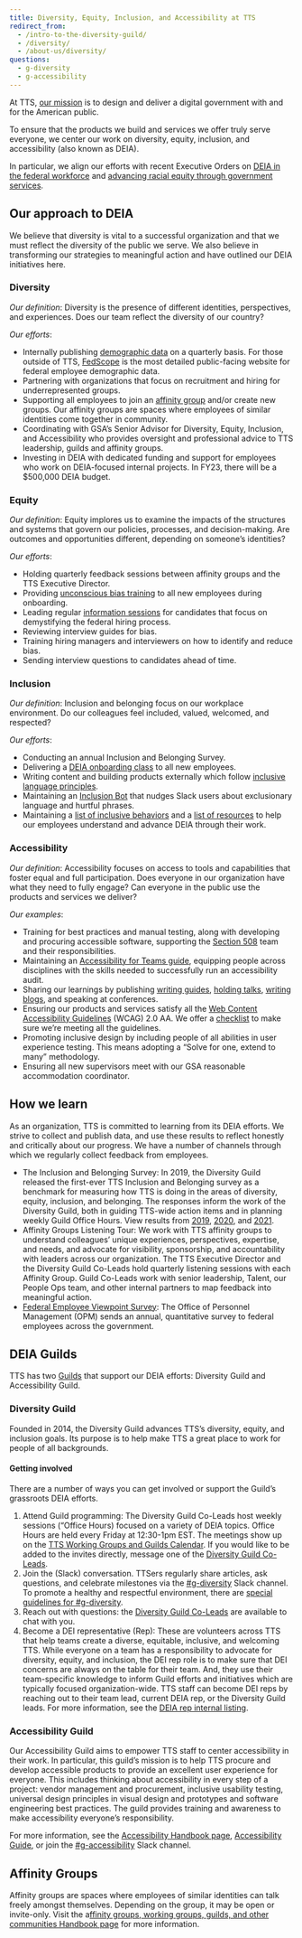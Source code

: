 ```yaml
---
title: Diversity, Equity, Inclusion, and Accessibility at TTS
redirect_from:
  - /intro-to-the-diversity-guild/
  - /diversity/
  - /about-us/diversity/
questions:
  - g-diversity
  - g-accessibility
---
```


At TTS, [our mission]({{site.baseurl}}/tts-history/) is to design and deliver a digital government with and for the American public.

To ensure that the products we build and services we offer truly serve everyone, we center our work on diversity, equity, inclusion, and accessibility (also known as DEIA).

In particular, we align our efforts with recent Executive Orders on [DEIA in the federal workforce](https://www.whitehouse.gov/briefing-room/presidential-actions/2021/06/25/executive-order-on-diversity-equity-inclusion-and-accessibility-in-the-federal-workforce/) and [advancing racial equity through government services](https://www.whitehouse.gov/briefing-room/presidential-actions/2021/01/20/executive-order-advancing-racial-equity-and-support-for-underserved-communities-through-the-federal-government/).

## Our approach to DEIA

We believe that diversity is vital to a successful organization and that we must reflect the diversity of the public we serve. We also believe in transforming our strategies to meaningful action and have outlined our DEIA initiatives here.

### Diversity

_Our definition_: Diversity is the presence of different identities, perspectives, and experiences. Does our team reflect the diversity of our country?

_Our efforts_:

- Internally publishing [demographic data](https://docs.google.com/spreadsheets/u/0/d/1eYqMhVBRvjCjnJpq_51h_MgLcXZQNN8wacWQC9XdzMw/edit) on a quarterly basis. For those outside of TTS, [FedScope](https://www.fedscope.opm.gov/) is the most detailed public-facing website for federal employee demographic data.
- Partnering with organizations that focus on recruitment and hiring for underrepresented groups.
- Supporting all employees to join an [affinity group]({{site.baseurl}}/training-and-development/working-groups-and-guilds-101/) and/or create new groups. Our affinity groups are spaces where employees of similar identities come together in community.
- Coordinating with GSA’s Senior Advisor for Diversity, Equity, Inclusion, and Accessibility who provides oversight and professional advice to TTS leadership, guilds and affinity groups.
- Investing in DEIA with dedicated funding and support for employees who work on DEIA-focused internal projects. In FY23, there will be a $500,000 DEIA budget.

### Equity

_Our definition_: Equity implores us to examine the impacts of the structures and systems that govern our policies, processes, and decision-making. Are outcomes and opportunities different, depending on someone’s identities?

_Our efforts_:

- Holding quarterly feedback sessions between affinity groups and the TTS Executive Director.
- Providing [unconscious bias training]({{site.baseurl}}/getting-started/classes/) to all new employees during onboarding.
- Leading regular [information sessions](https://join.tts.gsa.gov/) for candidates that focus on demystifying the federal hiring process.
- Reviewing interview guides for bias.
- Training hiring managers and interviewers on how to identify and reduce bias.
- Sending interview questions to candidates ahead of time.

### Inclusion

_Our definition_: Inclusion and belonging focus on our workplace environment. Do our colleagues feel included, valued, welcomed, and respected?

_Our efforts_:

- Conducting an annual Inclusion and Belonging Survey.
- Delivering a [DEIA onboarding class]({{site.baseurl}}/getting-started/classes/) to all new employees.
- Writing content and building products externally which follow [inclusive language principles](https://content-guide.18f.gov/our-style/inclusive-language/).
- Maintaining an [Inclusion Bot]({{site.baseurl}}/general-information-and-resources/inclusion-bot/) that nudges Slack users about exclusionary language and hurtful phrases.
- Maintaining a [list of inclusive behaviors]({{site.baseurl}}/general-information-and-resources/inclusive-behaviors/) and a [list of resources]({{site.baseurl}}/general-information-and-resources/deia-resources/) to help our employees understand and advance DEIA through their work.

### Accessibility

_Our definition_: Accessibility focuses on access to tools and capabilities that foster equal and full participation. Does everyone in our organization have what they need to fully engage? Can everyone in the public use the products and services we deliver?

_Our examples_:

- Training for best practices and manual testing, along with developing and procuring accessible software, supporting the [Section 508](https://www.section508.gov/content/about-us) team and their responsibilities.
- Maintaining an [Accessibility for Teams guide](https://accessibility.digital.gov/), equipping people across disciplines with the skills needed to successfully run an accessibility audit.
- Sharing our learnings by publishing [writing guides](https://accessibility.18f.gov/), [holding talks](https://www.youtube.com/watch?v=CL6lOwJEMGQ), [writing blogs](https://digital.gov/2015/06/05/using-section-508-guidance-to-improve-the-accessibility-of-government-services/), and speaking at conferences.
- Ensuring our products and services satisfy all the [Web Content Accessibility Guidelines](https://www.w3.org/WAI/standards-guidelines/wcag/) (WCAG) 2.0 AA. We offer a [checklist](https://accessibility.18f.gov/checklist/) to make sure we’re meeting all the guidelines.
- Promoting inclusive design by including people of all abilities in user experience testing. This means adopting a “Solve for one, extend to many” methodology.
- Ensuring all new supervisors meet with our GSA reasonable accommodation coordinator.

## How we learn

As an organization, TTS is committed to learning from its DEIA efforts. We strive to collect and publish data, and use these results to reflect honestly and critically about our progress. We have a number of channels through which we regularly collect feedback from employees.

- The Inclusion and Belonging Survey: In 2019, the Diversity Guild released the first-ever TTS Inclusion and Belonging survey as a benchmark for measuring how TTS is doing in the areas of diversity, equity, inclusion, and belonging. The responses inform the work of the Diversity Guild, both in guiding TTS-wide action items and in planning weekly Guild Office Hours. View results from [2019](https://docs.google.com/presentation/d/11acPBMr02thj8f9SIcvO9iqlzBff-MCTG8C3dL7LFqs/edit), [2020](https://docs.google.com/presentation/d/1Hhha6qPCCogu0UiufYJZ5YuhaRIfHK8zAFeeUgE1bR4/edit#), and [2021](https://docs.google.com/presentation/d/1tETeRLOydDLhMHFl1e2A5BzNhdWB9wxt4cH-yW1Qw0o/edit#).
- Affinity Groups Listening Tour: We work with TTS affinity groups to understand colleagues’ unique experiences, perspectives, expertise, and needs, and advocate for visibility, sponsorship, and accountability with leaders across our organization. The TTS Executive Director and the Diversity Guild Co-Leads hold quarterly listening sessions with each Affinity Group. Guild Co-Leads work with senior leadership, Talent, our People Ops team, and other internal partners to map feedback into meaningful action.
- [Federal Employee Viewpoint Survey](https://www.opm.gov/fevs/): The Office of Personnel Management (OPM) sends an annual, quantitative survey to federal employees across the government.

## DEIA Guilds

TTS has two [Guilds]({{site.baseurl}}/training-and-development/working-groups-and-guilds-101/#guilds-at-tts) that support our DEIA efforts: Diversity Guild and Accessibility Guild.

### Diversity Guild

Founded in 2014, the Diversity Guild advances TTS’s diversity, equity, and inclusion goals. Its purpose is to help make TTS a great place to work for people of all backgrounds.

#### Getting involved

There are a number of ways you can get involved or support the Guild’s grassroots DEIA efforts.

1. Attend Guild programming: The Diversity Guild Co-Leads host weekly sessions (“Office Hours) focused on a variety of DEIA topics. Office Hours are held every Friday at 12:30-1pm EST. The meetings show up on the [TTS Working Groups and Guilds Calendar](https://www.google.com/calendar/embed?src=gsa.gov_o1aqcv28k1f0nmca5bkch8los4%40group.calendar.google.com). If you would like to be added to the invites directly, message one of the [Diversity Guild Co-Leads]({{site.baseurl}}/training-and-development/working-groups-and-guilds-101/#current-guilds).
2. Join the (Slack) conversation. TTSers regularly share articles, ask questions, and celebrate milestones via the [#g-diversity](https://gsa-tts.slack.com/messages/g-diversity/) Slack channel. To promote a healthy and respectful environment, there are [special guidelines for #g-diversity](https://docs.google.com/document/d/1IP0GERswH8t5nQxH0VyYPidj5TrkNtfJEmaPz3_y-go/edit).
3. Reach out with questions: the [Diversity Guild Co-Leads]({{site.baseurl}}/training-and-development/working-groups-and-guilds-101/#current-guilds) are available to chat with you.
4. Become a DEI representative (Rep): These are volunteers across TTS that help teams create a diverse, equitable, inclusive, and welcoming TTS. While everyone on a team has a responsibility to advocate for diversity, equity, and inclusion, the DEI rep role is to make sure that DEI concerns are always on the table for their team. And, they use their team-specific knowledge to inform Guild efforts and initiatives which are typically focused organization-wide. TTS staff can become DEI reps by reaching out to their team lead, current DEIA rep, or the Diversity Guild leads. For more information, see the [DEIA rep internal listing](https://docs.google.com/document/d/1g7bpwFBfpHMy0guu5nUaF0HhBLvu42pF0nCiBdb92M4/edit).

### Accessibility Guild

Our Accessibility Guild aims to empower TTS staff to center accessibility in their work. In particular, this guild’s mission is to help TTS procure and develop accessible products to provide an excellent user experience for everyone. This includes thinking about accessibility in every step of a project: vendor management and procurement, inclusive usability testing, universal design principles in visual design and prototypes and software engineering best practices. The guild provides training and awareness to make accessibility everyone’s responsibility.

For more information, see the [Accessibility Handbook page]({{site.baseurl}}/accessibility/), [Accessibility Guide](https://accessibility.18f.gov/), or join the [\#g-accessibility](https://gsa-tts.slack.com/archives/C02BT4H5Q) Slack channel.

## Affinity Groups

Affinity groups are spaces where employees of similar identities can talk freely amongst themselves. Depending on the group, it may be open or invite-only. Visit the a[ffinity groups, working groups, guilds, and other communities Handbook page]({{site.baseurl}}/training-and-development/working-groups-and-guilds-101/) for more information.
